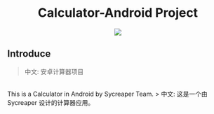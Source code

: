 <h1 align="center">Calculator-Android Project</h1>
<div align="center"><img src="https://sycreaper.neocities.org/Icon.png"/></div>

## Introduce
> 中文: 安卓计算器项目

<br/>
This is a Calculator in Android by Sycreaper Team. 
> 中文: 这是一个由 Sycreaper 设计的计算器应用。
